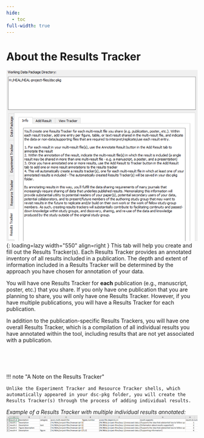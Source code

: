 ```yaml
---
hide:
  - toc
full-width: true
---
```


# About the Results Tracker

![](../app-screenshots/results-track-first.png){: loading=lazy width="550" align=right } This tab will help you create and fill out the Results Tracker(s). Each Results Tracker provides an annotated inventory of all results included in a publication. The depth and extent of information included in a Results Tracker will be determined by the approach you have chosen for annotation of your data.

You will have one Results Tracker for **each** publication (e.g., manuscript, poster, etc.) that you share. If you only have one publication that you are planning to share, you will only have one Results Tracker. However, if you have multiple publications, you will have a Results Tracker for each publication.

In addition to the publication-specific Results Trackers, you will have one overall Results Tracker, which is a compilation of all individual results you have annotated within the tool, including results that are not yet associated with a publication.

<br><br><br>

!!! note "A Note on the Results Tracker"

    Unlike the Experiment Tracker and Resource Tracker shells, which automatically appeared in your dsc-pkg folder, you will create the Results Tracker(s) through the process of adding individual results.

*Example of a Results Tracker with multiple individual results annotated:*
![](../app-screenshots/results-track-ex.PNG)




